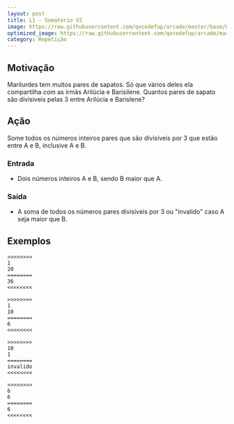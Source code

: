 ```yaml
---
layout: post
title: L1 - Somatório V2
image: https://raw.githubusercontent.com/qxcodefup/arcade/master/base/044/__capa.jpg
optimized_image: https://raw.githubusercontent.com/qxcodefup/arcade/master/base/.thumb/044/Readme.jpg
category: Repetição
---
```

<!-- DON'T EDIT THIS FILE, GENERATED BY SCRIPT -->
<!-- DON'T EDIT THIS FILE, GENERATED BY SCRIPT -->
<!-- DON'T EDIT THIS FILE, GENERATED BY SCRIPT -->
<!-- DON'T EDIT THIS FILE, GENERATED BY SCRIPT -->
<!-- DON'T EDIT THIS FILE, GENERATED BY SCRIPT -->



## Motivação

Marilurdes tem muitos pares de sapatos. Só que vários deles ela compartilha com as irmãs Arilúcia e Barisilene. Quantos pares de sapato são divisíveis pelas 3 entre Arilúcia e Barislene?

## Ação

Some todos os números inteiros pares que são divisíveis por 3 que estão entre A e B, inclusive A e B.

### Entrada

* Dois números inteiros A e B, sendo B maior que A.

### Saída

* A soma de todos os números pares divisíveis por 3 ou "invalido" caso A seja maior que B.

## Exemplos

```
>>>>>>>>
1
20
========
36
<<<<<<<<

>>>>>>>>
1
10
========
6
<<<<<<<<

>>>>>>>>
10
1
========
invalido
<<<<<<<<

>>>>>>>>
6
6
========
6
<<<<<<<<
```

